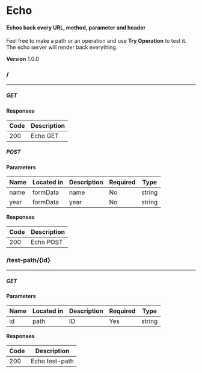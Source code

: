 Echo
====
#### Echos back every URL, method, parameter and header
Feel free to make a path or an operation and use **Try Operation** to test it. The echo server will
render back everything.


**Version** 1.0.0
### /
---
##### ***GET***
**Responses**

| Code | Description |
| ---- | ----------- |
| 200 | Echo GET |

##### ***POST***
**Parameters**

| Name | Located in | Description | Required | Type |
| ---- | ---------- | ----------- | -------- | ---- |
| name | formData | name | No | string |
| year | formData | year | No | string |

**Responses**

| Code | Description |
| ---- | ----------- |
| 200 | Echo POST |

### /test-path/{id}
---
##### ***GET***
**Parameters**

| Name | Located in | Description | Required | Type |
| ---- | ---------- | ----------- | -------- | ---- |
| id | path | ID | Yes | string |

**Responses**

| Code | Description |
| ---- | ----------- |
| 200 | Echo test-path |
